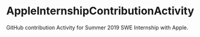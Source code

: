 # AppleInternshipContributionActivity
GitHub contribution Activity for Summer 2019 SWE Internship with Apple. 
